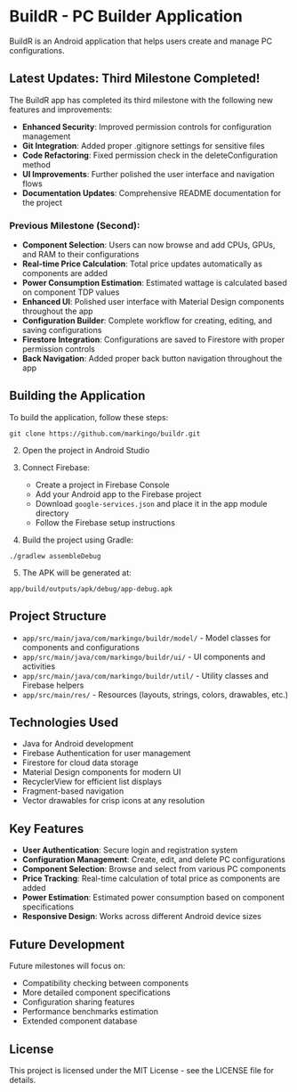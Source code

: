 # BuildR - PC Builder Application

BuildR is an Android application that helps users create and manage PC configurations.

## Latest Updates: Third Milestone Completed!

The BuildR app has completed its third milestone with the following new features and improvements:

- **Enhanced Security**: Improved permission controls for configuration management
- **Git Integration**: Added proper .gitignore settings for sensitive files
- **Code Refactoring**: Fixed permission check in the deleteConfiguration method
- **UI Improvements**: Further polished the user interface and navigation flows
- **Documentation Updates**: Comprehensive README documentation for the project

### Previous Milestone (Second):

- **Component Selection**: Users can now browse and add CPUs, GPUs, and RAM to their configurations
- **Real-time Price Calculation**: Total price updates automatically as components are added
- **Power Consumption Estimation**: Estimated wattage is calculated based on component TDP values
- **Enhanced UI**: Polished user interface with Material Design components throughout the app
- **Configuration Builder**: Complete workflow for creating, editing, and saving configurations
- **Firestore Integration**: Configurations are saved to Firestore with proper permission controls
- **Back Navigation**: Added proper back button navigation throughout the app

## Building the Application

To build the application, follow these steps:
```
git clone https://github.com/markingo/buildr.git
```

2. Open the project in Android Studio

3. Connect Firebase:
   - Create a project in Firebase Console
   - Add your Android app to the Firebase project
   - Download `google-services.json` and place it in the app module directory
   - Follow the Firebase setup instructions

4. Build the project using Gradle:
```
./gradlew assembleDebug
```

5. The APK will be generated at:
```
app/build/outputs/apk/debug/app-debug.apk
```

## Project Structure

- `app/src/main/java/com/markingo/buildr/model/` - Model classes for components and configurations
- `app/src/main/java/com/markingo/buildr/ui/` - UI components and activities
- `app/src/main/java/com/markingo/buildr/util/` - Utility classes and Firebase helpers
- `app/src/main/res/` - Resources (layouts, strings, colors, drawables, etc.)

## Technologies Used

- Java for Android development
- Firebase Authentication for user management
- Firestore for cloud data storage
- Material Design components for modern UI
- RecyclerView for efficient list displays
- Fragment-based navigation
- Vector drawables for crisp icons at any resolution

## Key Features

- **User Authentication**: Secure login and registration system
- **Configuration Management**: Create, edit, and delete PC configurations
- **Component Selection**: Browse and select from various PC components
- **Price Tracking**: Real-time calculation of total price as components are added
- **Power Estimation**: Estimated power consumption based on component specifications
- **Responsive Design**: Works across different Android device sizes

## Future Development

Future milestones will focus on:
- Compatibility checking between components
- More detailed component specifications
- Configuration sharing features
- Performance benchmarks estimation
- Extended component database

## License

This project is licensed under the MIT License - see the LICENSE file for details. 